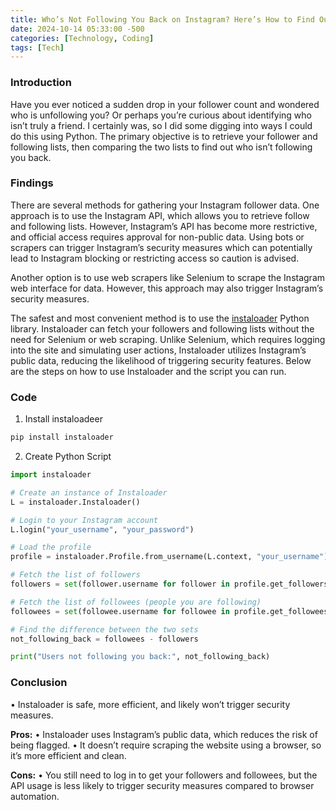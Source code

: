 ```yaml
---
title: Who’s Not Following You Back on Instagram? Here’s How to Find Out Safely
date: 2024-10-14 05:33:00 -500
categories: [Technology, Coding]
tags: [Tech]
---
```


### Introduction
Have you ever noticed a sudden drop in your follower count and wondered who is unfollowing you? Or perhaps you’re curious about identifying who isn’t truly a friend. I certainly was, so I did some digging into ways I could do this using Python. The primary objective is to retrieve your follower and following lists, then comparing the two lists to find out who isn’t following you back.

### Findings
There are several methods for gathering your Instagram follower data. One approach is to use the Instagram API, which allows you to retrieve follow and following lists. However, Instagram’s API has become more restrictive, and official access requires approval for non-public data. Using bots or scrapers can trigger Instagram’s security measures which can potentially lead to Instagram blocking or restricting access so caution is advised. 

Another option is to use web scrapers like Selenium to scrape the Instagram web interface for data. However, this approach may also trigger Instagram’s security measures.

The safest and most convenient method is to use the [instaloader](https://instaloader.github.io) Python library. Instaloader can fetch your followers and following lists without the need for Selenium or web scraping. Unlike Selenium, which requires logging into the site and simulating user actions, Instaloader utilizes Instagram’s public data, reducing the likelihood of triggering security features. Below are the steps on how to use Instaloader and the script you can run.

### Code

1. Install instaloadeer

```bash
pip install instaloader
```

2. Create Python Script

```python
import instaloader

# Create an instance of Instaloader
L = instaloader.Instaloader()

# Login to your Instagram account
L.login("your_username", "your_password")

# Load the profile
profile = instaloader.Profile.from_username(L.context, "your_username")

# Fetch the list of followers
followers = set(follower.username for follower in profile.get_followers())

# Fetch the list of followees (people you are following)
followees = set(followee.username for followee in profile.get_followees())

# Find the difference between the two sets
not_following_back = followees - followers

print("Users not following you back:", not_following_back)
```
### Conclusion
• Instaloader is safe, more efficient, and likely won’t trigger security measures.

**Pros:**
• Instaloader uses Instagram’s public data, which reduces the risk of being flagged.
• It doesn’t require scraping the website using a browser, so it’s more efficient and clean.

**Cons:**
• You still need to log in to get your followers and followees, but the API usage is less likely to trigger security measures compared to browser automation.